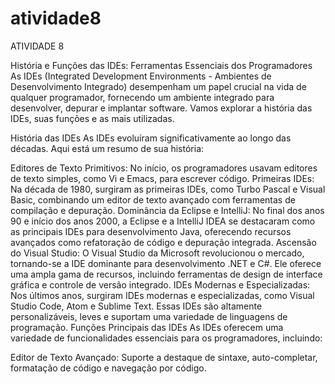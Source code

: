 # atividade8

ATIVIDADE 8

História e Funções das IDEs: 
Ferramentas Essenciais dos Programadores
As IDEs (Integrated Development Environments - Ambientes de Desenvolvimento Integrado) desempenham um papel crucial na vida de qualquer programador, fornecendo um ambiente integrado para desenvolver, depurar e implantar software. Vamos explorar a história das IDEs, suas funções e as mais utilizadas.

História das IDEs
As IDEs evoluíram significativamente ao longo das décadas. Aqui está um resumo de sua história:

Editores de Texto Primitivos: No início, os programadores usavam editores de texto simples, como Vi e Emacs, para escrever código.
Primeiras IDEs: Na década de 1980, surgiram as primeiras IDEs, como Turbo Pascal e Visual Basic, combinando um editor de texto avançado com ferramentas de compilação e depuração.
Dominância da Eclipse e IntelliJ: No final dos anos 90 e início dos anos 2000, a Eclipse e a IntelliJ IDEA se destacaram como as principais IDEs para desenvolvimento Java, oferecendo recursos avançados como refatoração de código e depuração integrada.
Ascensão do Visual Studio: O Visual Studio da Microsoft revolucionou o mercado, tornando-se a IDE dominante para desenvolvimento .NET e C#. Ele oferece uma ampla gama de recursos, incluindo ferramentas de design de interface gráfica e controle de versão integrado.
IDEs Modernas e Especializadas: Nos últimos anos, surgiram IDEs modernas e especializadas, como Visual Studio Code, Atom e Sublime Text. Essas IDEs são altamente personalizáveis, leves e suportam uma variedade de linguagens de programação.
Funções Principais das IDEs
As IDEs oferecem uma variedade de funcionalidades essenciais para os programadores, incluindo:

Editor de Texto Avançado: Suporte a destaque de sintaxe, auto-completar, formatação de código e navegação por código.
